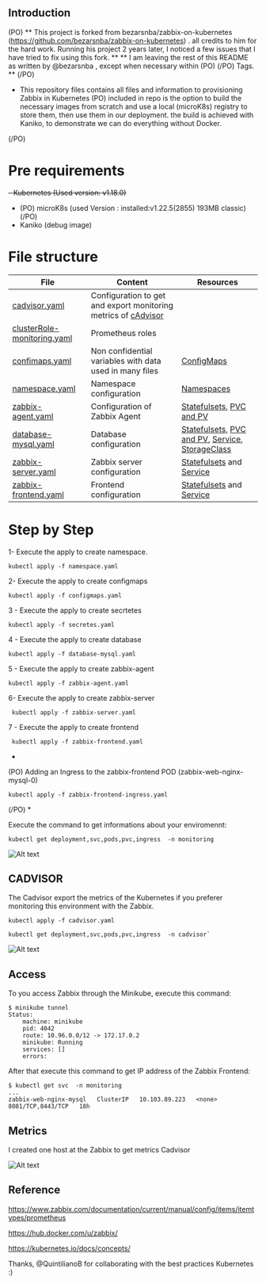 ## Introduction

(PO)
**
This project is forked from  bezarsnba/zabbix-on-kubernetes (https://github.com/bezarsnba/zabbix-on-kubernetes) . all credits to him for the hard work. 
Running his project 2 years later, I noticed a few issues that I have tried to fix using this fork. 
**
**
I am leaving the rest of this README as written by @bezarsnba , except when necessary within (PO) (/PO) Tags. 
**
(/PO)
- This repository files contains all files and information to provisioning Zabbix in Kubernetes
(PO)
included in repo is the option to build the necessary images from scratch and use a local (microK8s) registry to store them, then use them in our deployment. 
the build is achieved with Kaniko, to demonstrate we can do everything without Docker. 

(/PO)


# Pre requirements

~~- Kubernetes (Used version: v1.18.0)~~ 
- (PO) microK8s (used Version : installed:v1.22.5(2855) 193MB classic) (/PO)
- Kaniko (debug image)

# File structure

| File			| Content | Resources |
| ------------- | ------- | --------- |
| [cadvisor.yaml](./cadvisor.yaml) | Configuration to get and export monitoring metrics of [cAdvisor](https://prometheus.io/docs/guides/cadvisor/) ||
| [clusterRole-monitoring.yaml](./clusterRole-monitoring.yaml) | Prometheus roles ||
| [confimaps.yaml](./confimaps.yaml) | Non confidential variables with data used in many files | [ConfigMaps](https://kubernetes.io/docs/concepts/configuration/configmap/)
| [namespace.yaml](./namespace.yaml) | Namespace configuration |[Namespaces](https://kubernetes.io/docs/concepts/overview/working-with-objects/namespaces/)|
| [zabbix-agent.yaml](zabbix-agent.yaml) | Configuration of Zabbix Agent | [Statefulsets](https://kubernetes.io/docs/concepts/workloads/controllers/statefulset/), [PVC and PV](https://kubernetes.io/docs/concepts/storage/persistent-volumes/) |
| [database-mysql.yaml](./database-mysql.yaml) |Database configuration | [Statefulsets](https://kubernetes.io/docs/concepts/workloads/controllers/statefulset/), [PVC and PV](https://kubernetes.io/docs/concepts/storage/persistent-volumes/), [Service](https://kubernetes.io/docs/concepts/services-networking/service/), [StorageClass](https://kubernetes.io/docs/concepts/storage/storage-classes/) |
| [zabbix-server.yaml](./zabbix-server.yaml) | Zabbix server configuration | [Statefulsets](https://kubernetes.io/docs/concepts/workloads/controllers/statefulset/) and [Service](https://kubernetes.io/docs/concepts/services-networking/service/) |
| [zabbix-frontend.yaml](./zabbix-frontend.yaml) | Frontend configuration | [Statefulsets](https://kubernetes.io/docs/concepts/workloads/controllers/statefulset/) and [Service](https://kubernetes.io/docs/concepts/services-networking/service/) |


# Step by Step


1- Execute the apply to create namespace.

```
kubectl apply -f namespace.yaml
```

2- Execute the apply to create configmaps
```
kubectl apply -f configmaps.yaml
```

3 - Execute the apply to create secrtetes
```
kubectl apply -f secretes.yaml
```

4 - Execute the apply to create database
```
kubectl apply -f database-mysql.yaml 
```

5 - Execute the apply to create zabbix-agent
```
kubectl apply -f zabbix-agent.yaml
```

6- Execute the apply to create zabbix-server

```
 kubectl apply -f zabbix-server.yaml
```
7 - Execute the apply to create frontend

```
 kubectl apply -f zabbix-frontend.yaml 
```
*
(PO)
Adding an Ingress to the zabbix-frontend POD (zabbix-web-nginx-mysql-0)	
```
kubectl apply -f zabbix-frontend-ingress.yaml 
```
(/PO)
*


Execute the command to get informations about your enviromennt:

```
kubectl get deployment,svc,pods,pvc,ingress  -n monitoring

```


![Alt text](screenshot/kubernetes-zabbix.png?raw=true "Kubernetes-Zabbix")

## CADVISOR

The Cadvisor export the metrics of the Kubernetes if you preferer monitoring this environment with the Zabbix.

```
kubectl apply -f cadvisor.yaml
```

```
kubectl get deployment,svc,pods,pvc,ingress  -n cadvisor`
```
![Alt text](screenshot/cadvisor.png?raw=true "Cadvisor")


## Access

To  you access  Zabbix through the Minikube, execute this command:

```
$ minikube tunnel
Status:	
	machine: minikube
	pid: 4042
	route: 10.96.0.0/12 -> 172.17.0.2
	minikube: Running
	services: []
    errors: 

```

After that execute this command to get IP address of the Zabbix Frontend:

```
$ kubectl get svc  -n monitoring
...
zabbix-web-nginx-mysql   ClusterIP   10.103.89.223   <none>        8081/TCP,8443/TCP   18h

```

## Metrics

I created one host at the Zabbix to get metrics Cadvisor

![Alt text](screenshot/metrics-cadvisor-zabbix.png?raw=true "Cadvisor-Zabbix")


## Reference

https://www.zabbix.com/documentation/current/manual/config/items/itemtypes/prometheus

https://hub.docker.com/u/zabbix/

https://kubernetes.io/docs/concepts/


Thanks, @QuintilianoB for collaborating with the best practices Kubernetes  :)
